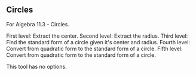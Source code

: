 ## Circles

For Algebra 11.3 - Circles.

First level: Extract the center.
Second level: Extract the radius.
Third level: Find the standard form of a circle given it's center and radius.
Fourth level: Convert from quadratic form to the standard form of a circle.
Fifth level: Convert from quadratic form to the standard form of a circle.

This tool has no options.
